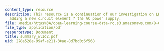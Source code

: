 ```yaml
---
content_type: resource
description: This resource is a continuation of our investigation on LRC circuits
  adding a new circuit element ? the AC power supply.
file: /media/https%3A/open-learning-course-data-rc.s3.amazonaws.com/8-02t-electricity-and-magnetism-spring-2005/278a528e99afe21130ae8d7bd0c6f568_summary_w11d2.pdf
file_type: application/pdf
resourcetype: Document
title: summary_w11d2.pdf
uid: 278a528e-99af-e211-30ae-8d7bd0c6f568
---
```

